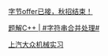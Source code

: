 [字节offer已接，秋招结束！](https://www.nowcoder.com/feed/main/detail/2a707c23c80a451981f3361fb4407ef1?fromPut=jj-github&urlSource=extension-api)

[题解C++ | #字符串合并处理#](https://www.nowcoder.com/discuss/593316947224248320?fromPut=jj-github&urlSource=extension-api)

[上汽大众机械实习](https://www.nowcoder.com/feed/main/detail/17c00cb1cf4d48c6bbbea767026b8fa7?fromPut=jj-github&urlSource=extension-api)